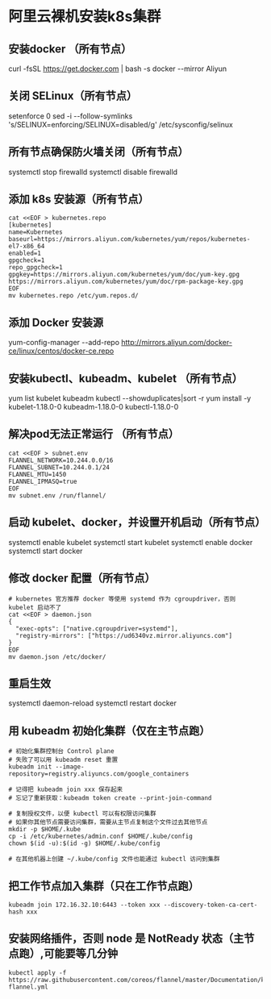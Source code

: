 # 阿里云裸机安装k8s集群

## 安装docker （所有节点）
curl -fsSL https://get.docker.com | bash -s docker --mirror Aliyun


## 关闭 SELinux（所有节点）
setenforce 0
sed -i --follow-symlinks 's/SELINUX=enforcing/SELINUX=disabled/g' /etc/sysconfig/selinux

## 所有节点确保防火墙关闭（所有节点）
systemctl stop firewalld
systemctl disable firewalld

## 添加 k8s 安装源（所有节点）
```
cat <<EOF > kubernetes.repo
[kubernetes]
name=Kubernetes
baseurl=https://mirrors.aliyun.com/kubernetes/yum/repos/kubernetes-el7-x86_64
enabled=1
gpgcheck=1
repo_gpgcheck=1
gpgkey=https://mirrors.aliyun.com/kubernetes/yum/doc/yum-key.gpg https://mirrors.aliyun.com/kubernetes/yum/doc/rpm-package-key.gpg
EOF
mv kubernetes.repo /etc/yum.repos.d/
```

## 添加 Docker 安装源
yum-config-manager --add-repo http://mirrors.aliyun.com/docker-ce/linux/centos/docker-ce.repo

## 安装kubectl、kubeadm、kubelet （所有节点）
yum list kubelet kubeadm kubectl  --showduplicates|sort -r
yum install -y kubelet-1.18.0-0  kubeadm-1.18.0-0  kubectl-1.18.0-0 

## 解决pod无法正常运行 （所有节点）
```
cat <<EOF > subnet.env
FLANNEL_NETWORK=10.244.0.0/16
FLANNEL_SUBNET=10.244.0.1/24
FLANNEL_MTU=1450
FLANNEL_IPMASQ=true
EOF
mv subnet.env /run/flannel/
```

## 启动 kubelet、docker，并设置开机启动（所有节点）
systemctl enable kubelet
systemctl start kubelet
systemctl enable docker
systemctl start docker

## 修改 docker 配置（所有节点）
```
# kubernetes 官方推荐 docker 等使用 systemd 作为 cgroupdriver，否则 kubelet 启动不了
cat <<EOF > daemon.json
{
  "exec-opts": ["native.cgroupdriver=systemd"],
  "registry-mirrors": ["https://ud6340vz.mirror.aliyuncs.com"]
}
EOF
mv daemon.json /etc/docker/
```

## 重启生效
systemctl daemon-reload
systemctl restart docker


## 用 kubeadm 初始化集群（仅在主节点跑）
```
# 初始化集群控制台 Control plane
# 失败了可以用 kubeadm reset 重置
kubeadm init --image-repository=registry.aliyuncs.com/google_containers

# 记得把 kubeadm join xxx 保存起来
# 忘记了重新获取：kubeadm token create --print-join-command

# 复制授权文件，以便 kubectl 可以有权限访问集群
# 如果你其他节点需要访问集群，需要从主节点复制这个文件过去其他节点
mkdir -p $HOME/.kube
cp -i /etc/kubernetes/admin.conf $HOME/.kube/config
chown $(id -u):$(id -g) $HOME/.kube/config

# 在其他机器上创建 ~/.kube/config 文件也能通过 kubectl 访问到集群
```

## 把工作节点加入集群（只在工作节点跑）
```
kubeadm join 172.16.32.10:6443 --token xxx --discovery-token-ca-cert-hash xxx

```

## 安装网络插件，否则 node 是 NotReady 状态（主节点跑）,可能要等几分钟
```
kubectl apply -f https://raw.githubusercontent.com/coreos/flannel/master/Documentation/kube-flannel.yml

```



 
